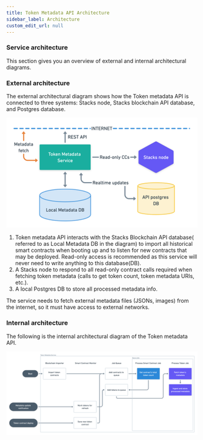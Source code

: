 ```yaml
---
title: Token Metadata API Architecture
sidebar_label: Architecture
custom_edit_url: null
---
```


### Service architecture

This section gives you an overview of external and internal architectural diagrams.

### External architecture

The external architectural diagram shows how the Token metadata API is connected to three systems: Stacks node, Stacks blockchain API database, and Postgres database.

![Architecture](../architecture.png)

1. Token metadata API interacts with the Stacks Blockchain API database( referred to as Local Metadata DB in the diagram) to import all historical smart contracts when booting up and to listen for new contracts that may be deployed. Read-only access is recommended as this service will never need to write anything to this database(DB).
2. A Stacks node to respond to all read-only contract calls required when fetching token metadata (calls to get token count, token metadata URIs, etc.).
3. A local Postgres DB to store all processed metadata info.

The service needs to fetch external metadata files (JSONs, images) from the internet, so it must have access to external networks.

### Internal architecture

The following is the internal architectural diagram of the Token metadata API.

![Flowchart](../flowchart.png)
